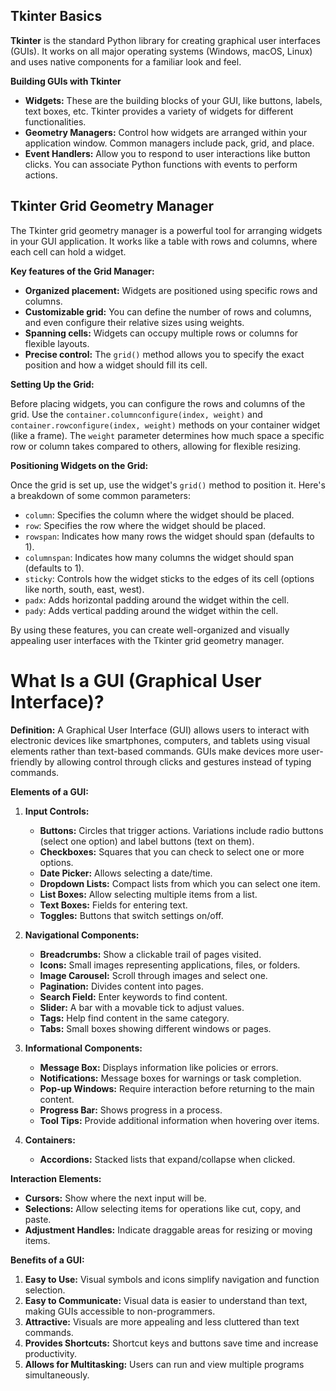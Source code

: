 ## Tkinter Basics

**Tkinter** is the standard Python library for creating graphical user interfaces (GUIs).  It works on all major operating systems (Windows, macOS, Linux) and uses native components for a familiar look and feel.

**Building GUIs with Tkinter**

* **Widgets:**  These are the building blocks of your GUI, like buttons, labels, text boxes, etc. Tkinter provides a variety of widgets for different functionalities.
* **Geometry Managers:**  Control how widgets are arranged within your application window. Common managers include pack, grid, and place. 
* **Event Handlers:**   Allow you to respond to user interactions like button clicks. You can associate Python functions with events to perform actions.


## Tkinter Grid Geometry Manager

The Tkinter grid geometry manager is a powerful tool for arranging widgets in your GUI application. It works like a table with rows and columns, where each cell can hold a widget.

**Key features of the Grid Manager:**

* **Organized placement:**  Widgets are positioned using specific rows and columns.
* **Customizable grid:**  You can define the number of rows and columns, and even configure their relative sizes using weights.
* **Spanning cells:**  Widgets can occupy multiple rows or columns for flexible layouts.
* **Precise control:**  The `grid()` method allows you to specify the exact position and how a widget should fill its cell.

**Setting Up the Grid:**

Before placing widgets, you can configure the rows and columns of the grid. Use the `container.columnconfigure(index, weight)` and `container.rowconfigure(index, weight)` methods on your container widget (like a frame). The `weight` parameter determines how much space a specific row or column takes compared to others, allowing for flexible resizing.

**Positioning Widgets on the Grid:**

Once the grid is set up, use the widget's `grid()` method to position it. Here's a breakdown of some common parameters:

* `column`:  Specifies the column where the widget should be placed.
* `row`:  Specifies the row where the widget should be placed.
* `rowspan`:  Indicates how many rows the widget should span (defaults to 1).
* `columnspan`:  Indicates how many columns the widget should span (defaults to 1).
* `sticky`:  Controls how the widget sticks to the edges of its cell (options like north, south, east, west).
* `padx`:  Adds horizontal padding around the widget within the cell.
* `pady`:  Adds vertical padding around the widget within the cell.

By using these features, you can create well-organized and visually appealing user interfaces with the Tkinter grid geometry manager.



# What Is a GUI (Graphical User Interface)?

**Definition:**
A Graphical User Interface (GUI) allows users to interact with electronic devices like smartphones, computers, and tablets using visual elements rather than text-based commands. GUIs make devices more user-friendly by allowing control through clicks and gestures instead of typing commands.

**Elements of a GUI:**
1. **Input Controls:**
   - **Buttons:** Circles that trigger actions. Variations include radio buttons (select one option) and label buttons (text on them).
   - **Checkboxes:** Squares that you can check to select one or more options.
   - **Date Picker:** Allows selecting a date/time.
   - **Dropdown Lists:** Compact lists from which you can select one item.
   - **List Boxes:** Allow selecting multiple items from a list.
   - **Text Boxes:** Fields for entering text.
   - **Toggles:** Buttons that switch settings on/off.

2. **Navigational Components:**
   - **Breadcrumbs:** Show a clickable trail of pages visited.
   - **Icons:** Small images representing applications, files, or folders.
   - **Image Carousel:** Scroll through images and select one.
   - **Pagination:** Divides content into pages.
   - **Search Field:** Enter keywords to find content.
   - **Slider:** A bar with a movable tick to adjust values.
   - **Tags:** Help find content in the same category.
   - **Tabs:** Small boxes showing different windows or pages.

3. **Informational Components:**
   - **Message Box:** Displays information like policies or errors.
   - **Notifications:** Message boxes for warnings or task completion.
   - **Pop-up Windows:** Require interaction before returning to the main content.
   - **Progress Bar:** Shows progress in a process.
   - **Tool Tips:** Provide additional information when hovering over items.

4. **Containers:**
   - **Accordions:** Stacked lists that expand/collapse when clicked.

**Interaction Elements:**
   - **Cursors:** Show where the next input will be.
   - **Selections:** Allow selecting items for operations like cut, copy, and paste.
   - **Adjustment Handles:** Indicate draggable areas for resizing or moving items.

**Benefits of a GUI:**
1. **Easy to Use:** Visual symbols and icons simplify navigation and function selection.
2. **Easy to Communicate:** Visual data is easier to understand than text, making GUIs accessible to non-programmers.
3. **Attractive:** Visuals are more appealing and less cluttered than text commands.
4. **Provides Shortcuts:** Shortcut keys and buttons save time and increase productivity.
5. **Allows for Multitasking:** Users can run and view multiple programs simultaneously.
